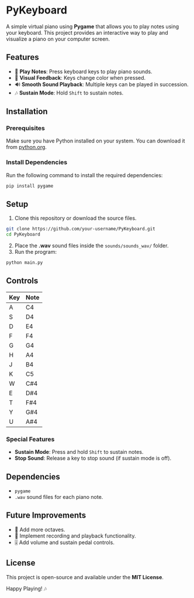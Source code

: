 # PyKeyboard

A simple virtual piano using **Pygame** that allows you to play notes using your keyboard. This project provides an interactive way to play and visualize a piano on your computer screen.

## Features
- 🎹 **Play Notes**: Press keyboard keys to play piano sounds.
- 🎨 **Visual Feedback**: Keys change color when pressed.
- 🔊 **Smooth Sound Playback**: Multiple keys can be played in succession.
- 🎶 **Sustain Mode**: Hold `Shift` to sustain notes.

## Installation

### Prerequisites
Make sure you have Python installed on your system. You can download it from [python.org](https://www.python.org/).

### Install Dependencies
Run the following command to install the required dependencies:
```bash
pip install pygame
```

## Setup
1. Clone this repository or download the source files.
```bash
git clone https://github.com/your-username/PyKeyboard.git
cd PyKeyboard
```
2. Place the **.wav** sound files inside the `sounds/sounds_wav/` folder.
3. Run the program:
```bash
python main.py
```

## Controls
| Key  | Note  |
|------|------|
| A  | C4  |
| S  | D4  |
| D  | E4  |
| F  | F4  |
| G  | G4  |
| H  | A4  |
| J  | B4  |
| K  | C5  |
| W  | C#4  |
| E  | D#4  |
| T  | F#4  |
| Y  | G#4  |
| U  | A#4  |

### Special Features
- **Sustain Mode**: Press and hold `Shift` to sustain notes.
- **Stop Sound**: Release a key to stop sound (if sustain mode is off).

## Dependencies
- `pygame`
- `.wav` sound files for each piano note.

## Future Improvements
- 🎼 Add more octaves.
- 🎵 Implement recording and playback functionality.
- 🎚️ Add volume and sustain pedal controls.

## License
This project is open-source and available under the **MIT License**.

Happy Playing! 🎶

